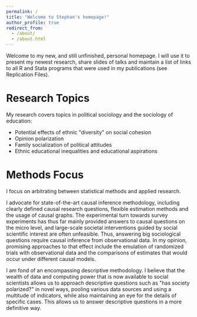 ```yaml
---
permalink: /
title: "Welcome to Stephan's homepage!"
author_profile: true
redirect_from: 
  - /about/
  - /about.html
---
```


Welcome to my new, and still unfinished, personal homepage. I will use it to present my newest research, share slides of talks and maintain a list of links to all R and Stata programs that were used in my publications (see Replication Files).


<!-- I am also planning to shared interesting research findings that I found while doing research but never quite made it to a full publication.
 -->

Research Topics
======
My research covers topics in political sociology and the sociology of education:
- Potential effects of ethnic "diversity" on social cohesion
- Opinion polarization
- Family socialization of political attitudes
- Ethnic educational inequalities and educational aspirations

Methods Focus
======
I focus on arbitrating between statistical methods and applied research.

I advocate for state-of-the-art causal inference methodology, including clearly defined causal research questions, flexible estimation methods and the usage of causal graphs. The experimental turn towards survey experiments has thus far mainly provided answers to causal questions on the micro level, and large-scale societal interventions guided by social scientific interest are often unfeasible. Thus, answering big sociological questions require causal inference from observational data.
In my opinion, promising approaches to that effect include the emulation of randomized trials with observational data and the comparisons of estimates that would occur under different causal models.

I am fond of an encompassing descriptive methodology. I believe that the wealth of data and computing power that is now available to social scientists allows us to approach descriptive questions such as "has society polarized?" in novel ways, pooling various data sources and using a multitude of indicators, while also maintaining an eye for the details of specific cases. This allows us to answer descriptive questions in a more definitive way.